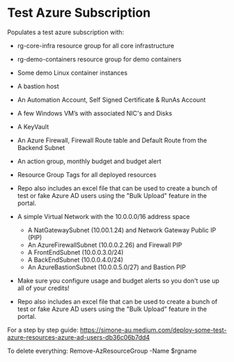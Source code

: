 # Test Azure Subscription
Populates a test azure subscription with: 
 * rg-core-infra resource group for all core infrastructure 
 * rg-demo-containers resource group for demo containers

 * Some demo Linux container instances
 * A bastion host
 * An Automation Account, Self Signed Certificate & RunAs Account
 * A few Windows VM’s with associated NIC's and Disks
 * A KeyVault
 * An Azure Firewall, Firewall Route table and Default Route from the Backend Subnet
 * An action group, monthly budget and budget alert
 * Resource Group Tags for all deployed resources
 * Repo also includes an excel file that can be used to create a bunch of test or fake Azure AD users using the "Bulk Upload" feature in the portal. 


 * A simple Virtual Network with the 10.0.0.0/16 address space
   * A NatGatewaySubnet (10.00.1.24) and Network Gateway Public IP (PIP)
   * An AzureFirewallSubnet (10.0.0.2.26) and Firewall PIP
   * A FrontEndSubnet (10.0.0.3.0/24)
   * A BackEndSubnet (10.0.0.4.0/24)
   * An AzureBastionSubnet (10.0.0.5.0/27) and Bastion PIP


* Make sure you configure usage and budget alerts so you don't use up all of your credits!
* Repo also includes an excel file that can be used to create a bunch of test or fake Azure AD users using the "Bulk Upload" feature in the portal. 

For a step by step guide: https://simone-au.medium.com/deploy-some-test-azure-resources-azure-ad-users-db36c06b7dd4

To delete everything: Remove-AzResourceGroup -Name $rgname
